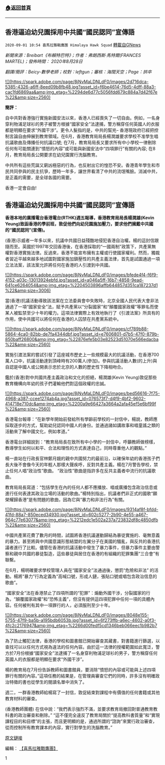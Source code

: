 ###  [:house:返回首頁](https://github.com/ourhimalayas/txt)
---

## 香港逼迫幼兒園採用中共國“國民認同”宣傳語
`2020-09-01 10:54 喜馬拉雅戰鷹團 Himalaya Hawk Squad` [轉載自GNews](https://gnews.org/zh-hant/328214/)

*新聞來源：Breibart《布賴特巴特》；作者：弗朗西斯·馬特爾(FRANCES MARTEL)；發佈時間： 2020年8月28日*

*翻譯/簡評：Beicy-數學老師；校對：leftgun；審核：海闊天空；Page：拱卒*

[!\[\](https://spark.adobe.com/page/8jNvMaLDNLdF0/images/2d716dca-5385-4326-a6ff-8eed09b8fb48.jpg?asset_id=f6be4614-76d5-4dff-88a3-cac1fd6869aa&amp;img_etag=%2294de6d77c5056fdd679c884a7d42f67e%22&amp;size=2560)](https://spark.adobe.com/page/8jNvMaLDNLdF0/images/2d716dca-5385-4326-a6ff-8eed09b8fb48.jpg?asset_id=f6be4614-76d5-4dff-88a3-cac1fd6869aa&amp;img_etag=%2294de6d77c5056fdd679c884a7d42f67e%22&amp;size=1024)

**簡評：**

自中共對香港強行實施新國安法以來，香港人已經喪失了一切自由。例如，一名身穿利物浦足球衫的男子被警方根據“國家安全”法逮捕，警方稱穿任何英國人的衣服都是明顯在要求“外國干涉”。更令人髮指的是，中共的幫兇– 香港現政府已經把控制言論自由伸展到教育領域。在6月，香港教育局局長楊潤雄要求學校不准學生唱抗議歌曲及傳播任何抗議口號; 在7月，教育局局長又要求所有中小學校一律刪除任何有可能關連到“憤怒的內容”或可能與新國安法中“四項罪行”有關的內容; 在8月，教育局局長公開要求在幼兒園實行洗腦教育。

中共所有這些荒誕又窮凶極惡的行為，也反射出它的惶恐不安。香港青年學生和市民共同參與的民主抗爭，歷時一年多，讓世界看清了中共的流氓嘴臉。消滅中共，是正義的需要，是全球各國的需要。

香港一定會自由!

##  **香港逼迫幼兒園採用中共國“國民認同”宣傳語** 

**香港本地的廣播電台香港電台(RTHK)週五報導，香港教育局局長楊潤雄(Kevin Yeung)致函香港的學前班，敦促他們向幼兒園施加壓力，要求他們擁戴中共國的“國民認同”(宣傳)。**

(香港)示威者一年多以來，抗議中共國日益殘酷地侵犯香港自治權。楊的這封信跟隨而至。英國於1997年交回香港後，在香港採取的“一國兩制”政策下，共產黨無權對香港實施法律。反過來，香港不能宣布擁有主權或行使國家權利。然而，獨裁者習近平越來越多地試圖對國家施加鎮壓性的共產主義法律，首先是試圖通過一項立法法案，該法案允許將任何在香港的人引渡到中共國。

[!\[\](https://spark.adobe.com/page/8jNvMaLDNLdF0/images/bfede4f4-f6f9-4152-a03c-13013924ebfd.jpg?asset_id=a046a5ff-16b7-4858-9ead-641ce6264054&amp;img_etag=%2204503896affb644857d351ca187237d1%22&amp;size=3006)](https://spark.adobe.com/page/8jNvMaLDNLdF0/images/bfede4f4-f6f9-4152-a03c-13013924ebfd.jpg?asset_id=a046a5ff-16b7-4858-9ead-641ce6264054&amp;img_etag=%2204503896affb644857d351ca187237d1%22&amp;size=1024)

當(香港)抗議活動導致該法案在立法委員會中失敗時，北京全國人民代表大會非法通過了一項“國家安全”法，賦予共產黨以“分裂國家”和“顛覆國家政權”等罪名而使某人被監禁至少十年的權力。這項法律實際上有效地執行了《引渡法案》所具有的作用，使中共國可以將任何在香港的人囚禁在共產黨系統中。

[!\[\](https://spark.adobe.com/page/8jNvMaLDNLdF0/images/cf789b88-5864-4ca0-82bb-de7fa4344dbf.jpg?asset_id=e7606801-d7b5-47f0-879b-850baff26800&amp;img_etag=%22876efe5b03e82523d51070e566edacba%22&amp;size=2560)](https://spark.adobe.com/page/8jNvMaLDNLdF0/images/cf789b88-5864-4ca0-82bb-de7fa4344dbf.jpg?asset_id=e7606801-d7b5-47f0-879b-850baff26800&amp;img_etag=%22876efe5b03e82523d51070e566edacba%22&amp;size=1024)

實施引渡法案的嘗試引發了這座城市歷史上一些規模最大的抗議活動，在香港700萬人口中，抗議活動達到頂峰時有200萬人(參加)。參與抗議活動人數(的上升)與自認是中國人或公開表示忠於北京的人數的歷史性下降相吻合。

鑑於(香港)對中共國共產主義政治和文化的拒絕，楊潤雄(Kevin Yeung)敦促那些教育機構向年幼的孩子們灌輸他們對這個政權的忠誠。

[!\[\](https://spark.adobe.com/page/8jNvMaLDNLdF0/images/bed56616-7f75-4968-a387-ccee1274ab4a.jpg?asset_id=076573f7-d4f9-4bf2-9602-414718e710dc&amp;img_etag=%2200a9e66427a3664a2afa45ef5e6bf99f%22&amp;size=2560)](https://spark.adobe.com/page/8jNvMaLDNLdF0/images/bed56616-7f75-4968-a387-ccee1274ab4a.jpg?asset_id=076573f7-d4f9-4bf2-9602-414718e710dc&amp;img_etag=%2200a9e66427a3664a2afa45ef5e6bf99f%22&amp;size=1024)

香港電台報導：“在新學年開始前發給所有學齡前學校的一封信中，楊說，教師應採取逐步的方式，幫助幼兒認同中國人的身份。並通過諸如講故事和唱童謠之類的活動來了解中國文化，例如孝道。”

香港電台詳細說到：“教育局局長在致所有中小學的一封信中，呼籲教師做榜樣，教導學生如何以和平、合法和理性的方式表達自己，同時尊重他人的觀點。”

楊一直站在行政長官林鄭月娥的親中共國努力的最前沿，以確保年幼的香港孩子們長大後不會像今天的年輕人那樣大聲疾呼，反對共產主義。楊在7月警告學校，禁止任何人唱“政治性”歌曲。 “政治性”歌曲是指許多在反共主義者中流行的抗議歌曲。

教育局局長寫道：“包括學生在內的任何人都不應播放、唱或廣播包含政治信息或進行任何表達其政治立場的活動的歌曲。”楊特別指出，抗議者們非正式的國歌“願榮耀歸香港”是有問題的歌曲，因為它與“暴力和非法行為”有關。

[!\[\](https://spark.adobe.com/page/8jNvMaLDNLdF0/images/9314af8f-bfdd-41fd-88a7-850eced34930.jpg?asset_id=602c5277-2b90-4e55-a467-964c77e63077&amp;img_etag=%2212edc1e502a237a723832df8c4850dfb%22&amp;size=2560)](https://spark.adobe.com/page/8jNvMaLDNLdF0/images/9314af8f-bfdd-41fd-88a7-850eced34930.jpg?asset_id=602c5277-2b90-4e55-a467-964c77e63077&amp;img_etag=%2212edc1e502a237a723832df8c4850dfb%22&amp;size=1024)

中國共產黨花費了數月的時間，試圖將香港抗議運動歸結為暴徒實施的、毫無意義的暴力。甚至將與中共國意識形態結盟的左翼分子在美國的騷亂，與反共的香港抗議者進行了比較。儘管在香港的抗議活動中發生了暴力事件，但暴力事件主要由警察和親中共國的暴徒製造，這些暴徒與居住在香港的有組織的犯罪集團“三合會”有聯繫。

在6月，楊明確要求學校管理人員在“國家安全”法通過後，懲罰“危險和非法” 的活動。楊將“暴力”行為定義為“高喊口號，形成人鏈，張貼口號或唱包含政治信息的歌曲”。

“國家安全”法在香港禁止了四項所謂的“犯罪”：煽動外國干涉，分裂國家的行為，“顛覆國家政權”和“恐怖主義”，但沒有提供這四項犯罪中任何一項的具體內容。任何被判有其中一項罪行的人，必須服刑至少十年。

[!\[\](https://spark.adobe.com/page/8jNvMaLDNLdF0/images/8048e155-5755-47f9-ba5b-a195bdb6053b.jpg?asset_id=6f273ffb-a6ec-4602-a0f3-4fc2c2176947&amp;img_etag=%2266d00fedf5cd1346beb066eec1b982b7%22&amp;size=2560)](https://spark.adobe.com/page/8jNvMaLDNLdF0/images/8048e155-5755-47f9-ba5b-a195bdb6053b.jpg?asset_id=6f273ffb-a6ec-4602-a0f3-4fc2c2176947&amp;img_etag=%2266d00fedf5cd1346beb066eec1b982b7%22&amp;size=1024)

為了防止觸犯法律，香港的學校和圖書館已開始審查其藏書，對書籍進行篩選，以查找可以以任何方式視為違法的任何內容。由於這一法律的授權範圍如此寬泛，警方於7月份根據“國家安全”法逮捕了一名身穿利物浦足球衫的男子，警方稱穿任何英國人的衣服都是明顯在要求“外國干涉”。

楊的教育局在7月份告訴教師和圖書館員，要消除“憤怒的內容或可能與上述四項罪行有關的內容。”這項任務的結果是，在管理員審查它們的同時，許多沒有明確政治特徵的書也從學生的閱讀名單中消失了。

週二，一群香港教師給楊寫了一封信，敦促結束對課程中有價值的任何書籍或其他教育材料的審查。

(香港教師團體) 在信中說：“我們表示強烈不滿，並要求教育局撤回對普通教育教科書的政治審查和刪除。” “這不僅完全違反了教育局關於“提高教科書質量”和“實現課程目的和目標”的主張，而且更明顯的是，通過所謂的“諮詢”來實行政治審查，從而控制所有教育課本的內容，實行對學生的洗腦教育。”

[原文鏈接](https://www.breitbart.com/asia/2020/08/28/hong-kong-pressures-kindergartens-adopt-chinese-national-identity-propaganda/)

編輯： [【喜馬拉雅戰鷹團】](https://spark.adobe.com/page/8jNvMaLDNLdF0/)

1
